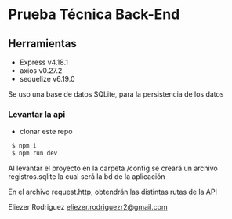 # Prueba Técnica Back-End

## Herramientas

- Express v4.18.1
- axios v0.27.2
- sequelize v6.19.0

Se uso una base de datos SQLite, para la persistencia de los datos

### Levantar la api

- clonar este repo

```bash
 $ npm i
 $ npm run dev

```

Al levantar el proyecto en la carpeta /config se creará un archivo registros.sqlite la cual será la bd de la aplicación

En el archivo request.http, obtendrán las distintas rutas de la API

Eliezer Rodriguez
eliezer.rodriguezr2@gmail.com
